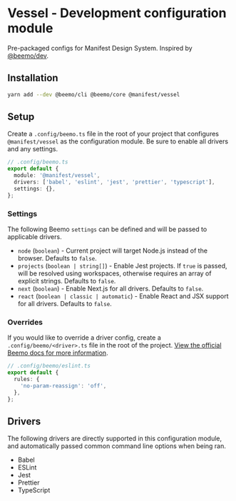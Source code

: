 # Vessel - Development configuration module

Pre-packaged configs for Manifest Design System. Inspired by [@beemo/dev](https://github.com/beemojs/dev).

## Installation

```bash
yarn add --dev @beemo/cli @beemo/core @manifest/vessel
```

## Setup

Create a `.config/beemo.ts` file in the root of your project that configures
`@manifest/vessel` as the configuration module. Be sure to enable all drivers and any
settings.

```ts
// .config/beemo.ts
export default {
  module: '@manifest/vessel',
  drivers: ['babel', 'eslint', 'jest', 'prettier', 'typescript'],
  settings: {},
};
```

### Settings

The following Beemo `settings` can be defined and will be passed to applicable drivers.

- `node` (`boolean`) - Current project will target Node.js instead of the browser. Defaults to
  `false`.
- `projects` (`boolean | string[]`) - Enable Jest projects. If `true` is passed, will be resolved
  using workspaces, otherwise requires an array of explicit strings. Defaults to `false`.
- `next` (`boolean`) - Enable Next.js for all drivers. Defaults to `false`.
- `react` (`boolean | classic | automatic`) - Enable React and JSX support for all drivers. Defaults
  to `false`.

### Overrides

If you would like to override a driver config, create a `.config/beemo/<driver>.ts` file in the root
of the project.
[View the official Beemo docs for more information](https://beemo.dev/docs/consumer#overriding-configs).

```ts
// .config/beemo/eslint.ts
export default {
  rules: {
    'no-param-reassign': 'off',
  },
};
```

## Drivers

The following drivers are directly supported in this configuration module, and automatically passed
common command line options when being ran.

- Babel
- ESLint
- Jest
- Prettier
- TypeScript
